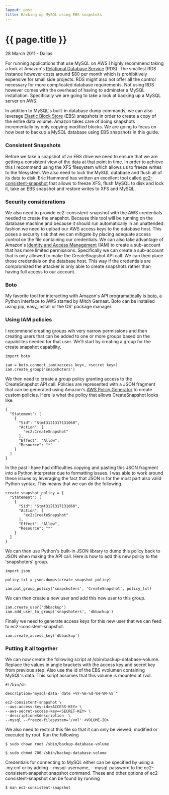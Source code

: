 ```yaml
---
layout: post
title: Backing up MySQL using EBS snapshots
---
```


# {{ page.title }}

<p class="meta">28 March 2011 - Dallas</p>

For running applications that use MySQL on AWS I highly recommend taking a look at Amazon's [Relational Database Service](http://aws.amazon.com/rds/)  (RDS). The smallest RDS instance however costs around $80 per month which is prohibitively expensive for small side projects. RDS might also not offer all the control necessary for more complicated database requirements. Not using RDS however comes with the overhead of having to adminster a MySQL installation. Specifically we are going to take a look at backing up a MySQL server on AWS.

In addition to MySQL's built-in database dump commands, we can also leverage [Elastic Block Store](http://aws.amazon.com/ebs/) (EBS) snapshots in order to create a copy of the entire data volume. Amazon takes care of doing snapshots incrementally by only copying modified blocks. We are going to focus on how best to backup a MySQL database using EBS snapshots in this guide.

### Consistent Snapshots

Before we take a snapshot of an EBS drive we need to ensure that we are getting a consistent view of the data at that point in time. In order to achieve this I recommend using the XFS filesystem which allows us to freeze writes to the filesystem. We also need to lock the MySQL database and flush all of its data to disk. Eric Hammond has written an excellent tool called [ec2-consistent-snapshot](http://alestic.com/2009/09/ec2-consistent-snapshot) that allows to freeze XFS, flush MySQL to disk and lock it, take an EBS snapshot and restore writes to XFS and MySQL.

### Security considerations

We also need to provide ec2-consistent-snapshot with the AWS credentials needed to create the snapshot. Because this tool will be running on the database machine and because it should run automatically in an unattended fashion we need to upload our AWS access keys to the database host. This poses a security risk that we can mitigate by placing adequate access control on the file containing our credentials. We can also take advantage of Amazon's [Identity and Access Management](http://aws.amazon.com/iam/) (IAM) to create a sub-account that has more limited permissions. Specifically we can create a sub-account that is only allowed to make the CreateSnapshot API call. We can then place those credentials on the database host. This way if the credentials are compromized the attacker is only able to create snapshots rather than having full access to our account.

### Boto

My favorite tool for interacting with Amazon's API programatically is [boto](http://boto.cloudhackers.com/), a Python interface to AWS started by Mitch Garnaat. Boto can be installed using pip, easy_install or the OS' package manager.

### Using IAM policies

I recommend creating groups wih very narrow permissions and then creating users that can be added to one or more groups based on the capabilites needed for that user. We'll start by creating a group for the create snapshot capability.

```
import boto

iam = boto.connect_iam(<access key>, <secret key>)
iam.create_group('snapshoters')
```

We then need to create a group policy granting access to the CreateSnapshot API call. Policies are represented with a JSON fragment that can be generated using Amazon's [AWS Policy Generator](http://awspolicygen.s3.amazonaws.com/policygen.html) to create custom policies. Here is what the policy that allows CreateSnapshot looks like.

```
{
  "Statement": [
    {
      "Sid": "Stmt3121317131060",
      "Action": [
        "ec2:CreateSnapshot"
      ],
      "Effect": "Allow",
      "Resource": "*"
    }
  ]
}
```

In the past I have had difficulties copying and pasting this JSON fragment into a Python interpreter due to formatting issues. I was able to work around these issues by leveraging the fact that JSON is for the most part also valid Python syntax. This means that we can do the following.

```
create_snapshot_policy = {
  "Statement": [
    {
      "Sid": "Stmt3121317131060",
      "Action": [
        "ec2:CreateSnapshot"
      ],
      "Effect": "Allow",
      "Resource": "*"
    }
  ]
}
```

We can then use Python's built-in JSON library to dump this policy back to JSON when making the API call. Here is how to add this new policy to the 'snapshoters' group.

```
import json

policy_txt = json.dumps(create_snapshot_policy)

iam.put_group_policy('snapshoters', 'CreateSnapshot', policy_txt)
```

We can then create a new user and add this new user to this group.

```
iam.create_user('dbbackup')
iam.add_user_to_group('snapshoters', 'dbbackup')
```

Finally we need to generate access keys for this new user that we can feed to ec2-consistent-snapshot.

```
iam.create_access_key('dbbackup')
```

### Putting it all together

We can now create the following script at /sbin/backup-database-volume. Replace the values in angle brackets with the access key and secret key from previous step. Also use the id of the EBS vvolumen containing MySQL's data. This script assumes that this volume is mounted at /vol.

```
#!/bin/sh

description="mysql-data-`date +%Y-%m-%d-%H-%M-%S`"

ec2-consistent-snapshot \
--aws-access-key-id=<ACCESS-KEY> \
--aws-secret-access-key=<SECRET-KEY> \
--description=$description  \
--mysql --freeze-filesystem='/vol' <VOLUME-ID>
```

We also need to restrict this file so that it can only be viewed, modified or executed by root. Run the following

<pre class="terminal"><code>$ sudo chown root /sbin/backup-database-volume</code></pre>
<pre class="terminal"><code>$ sudo chmod 700 /sbin/backup-database-volume</code></pre>

Credentials for connecting to MySQL either can be specified by using a .my.cnf or by adding --mysql-username, --mysql-password to the ec2-consistent-snapshot snapshot command. These and other options of ec2-consistent-snapshot can be found by running

<pre class="terminal"><code>$ man ec2-consistent-snapshot</code></pre>

